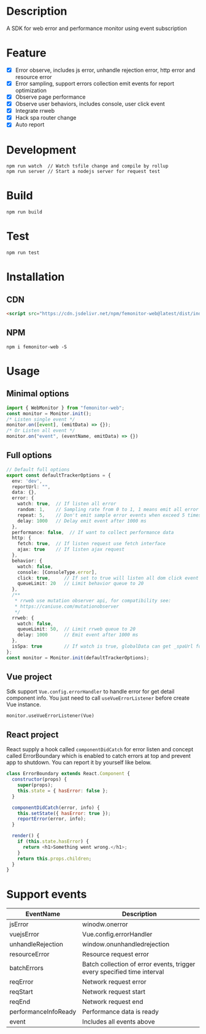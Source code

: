 # Description
A SDK for web error and performance monitor using event subscription

# Feature
- [x] Error observe, includes js error, unhandle rejection error, http error and resource error
- [x] Error sampling, support errors collection emit events for report optimization 
- [x] Observe page performance
- [x] Observe user behaviors, includes console, user click event
- [x] Integrate rrweb
- [x] Hack spa router change
- [x] Auto report

# Development

```
npm run watch  // Watch tsfile change and compile by rollup
npm run server // Start a nodejs server for request test
```

# Build

```
npm run build
```

# Test

```
npm run test
```

# Installation

## CDN

```html
<script src="https://cdn.jsdelivr.net/npm/femonitor-web@latest/dist/index.min.js"></script>
```

## NPM

```
npm i femonitor-web -S
```

# Usage

## Minimal options

```js
import { WebMonitor } from "femonitor-web";
const monitor = Monitor.init();
/* Listen single event */
monitor.on([event], (emitData) => {});
/* Or Listen all event */
monitor.on("event", (eventName, emitData) => {})
```

## Full options

```typescript
// Default full options
export const defaultTrackerOptions = {
  env: 'dev',
  reportUrl: "",
  data: {},
  error: {
    watch: true,  // If listen all error
    random: 1,    // Sampling rate from 0 to 1, 1 means emit all error
    repeat: 5,    // Don't emit sample error events when exceed 5 times
    delay: 1000   // Delay emit event after 1000 ms
  },
  performance: false,  // If want to collect performance data
  http: {
    fetch: true,  // If listen request use fetch interface
    ajax: true    // If listen ajax request
  },
  behavior: {
    watch: false,
    console: [ConsoleType.error],
    click: true,     // If set to true will listen all dom click event
    queueLimit: 20   // Limit behavior queue to 20
  },
  /**
   * rrweb use mutation observer api, for compatibility see:
   * https://caniuse.com/mutationobserver
   */
  rrweb: {
    watch: false,
    queueLimit: 50,  // Limit rrweb queue to 20
    delay: 1000      // Emit event after 1000 ms
  },
  isSpa: true        // If watch is true, globalData can get _spaUrl for report when route change
};
const monitor = Monitor.init(defaultTrackerOptions);
```

## Vue project

Sdk support `Vue.config.errorHandler` to handle error for get detail component info. You just need to call `useVueErrorListener` before create Vue instance.

```
monitor.useVueErrorListener(Vue)
```

## React project

React supply a hook called `componentDidCatch` for error listen and concept called ErrorBoundary which is enabled to catch errors at top and prevent app to shutdown. You can report it by yourself like below.

```js
class ErrorBoundary extends React.Component {
  constructor(props) {
    super(props);
    this.state = { hasError: false };
  }

  componentDidCatch(error, info) {
    this.setState({ hasError: true });
    reportError(error, info);
  }

  render() {
    if (this.state.hasError) {
      return <h1>Something went wrong.</h1>;
    }
    return this.props.children;
  }
}
```

# Support events

| EventName            | Description                                                             |
| -------------------- | ----------------------------------------------------------------------- |
| jsError              | winodw.onerror                                                          |
| vuejsError           | Vue.config.errorHandler                                                 |
| unhandleRejection    | window.onunhandledrejection                                             |
| resourceError        | Resource request error                                                  |
| batchErrors          | Batch collection of error events, trigger every specified time interval |
| reqError             | Network request error                                                   |
| reqStart             | Network request start                                                   |
| reqEnd               | Network request end                                                     |
| performanceInfoReady | Performance data is ready                                               |
| event                | Includes all events above                                               |

